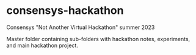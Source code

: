 # consensys-hackathon

Consensys "Not Another Virtual Hackathon" summer 2023

Master folder containing sub-folders with hackathon notes, experiments, and main hackathon project.
